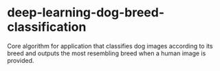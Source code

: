 # deep-learning-dog-breed-classification
Core algorithm for application that classifies dog images according to its breed and outputs the most resembling breed when a human image is provided.
